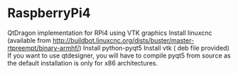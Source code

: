 # RaspberryPi4
QtDragon implementation for RPi4 using VTK graphics
Install linuxcnc (available from http://buildbot.linuxcnc.org/dists/buster/master-rtpreempt/binary-armhf/)
Install python-pyqt5
Install vtk ( deb file provided)
If you want to use qtdesigner, you will have to compile pyqt5 from source as the default installation is only for x86 architectures.
